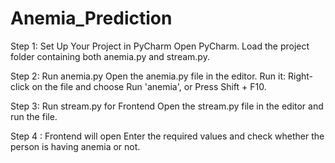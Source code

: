 # Anemia_Prediction
Step 1: Set Up Your Project in PyCharm
Open PyCharm.
Load the project folder containing both anemia.py and stream.py.

Step 2: Run anemia.py
Open the anemia.py file in the editor.
Run it:
Right-click on the file and choose Run 'anemia', or
Press Shift + F10.

Step 3: Run stream.py for Frontend
Open the stream.py file in the editor and run the file.

Step 4 : Frontend will open
Enter the required values and check whether the person is having anemia or not.
